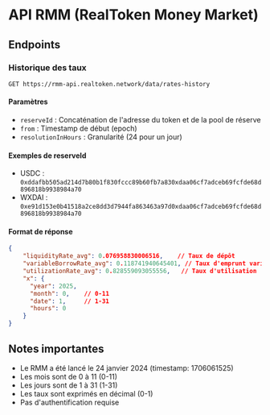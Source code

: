 # API RMM (RealToken Money Market)

## Endpoints

### Historique des taux
```
GET https://rmm-api.realtoken.network/data/rates-history
```

#### Paramètres
- `reserveId` : Concaténation de l'adresse du token et de la pool de réserve
- `from` : Timestamp de début (epoch)
- `resolutionInHours` : Granularité (24 pour un jour)

#### Exemples de reserveId
- USDC : `0xddafbb505ad214d7b80b1f830fccc89b60fb7a830xdaa06cf7adceb69fcfde68d896818b9938984a70`
- WXDAI : `0xe91d153e0b41518a2ce8dd3d7944fa863463a97d0xdaa06cf7adceb69fcfde68d896818b9938984a70`

#### Format de réponse
```json
{
    "liquidityRate_avg": 0.076958830006516,    // Taux de dépôt
    "variableBorrowRate_avg": 0.118741940645401, // Taux d'emprunt variable
    "utilizationRate_avg": 0.828559093055556,   // Taux d'utilisation
    "x": {
      "year": 2025,
      "month": 0,    // 0-11
      "date": 1,     // 1-31
      "hours": 0
    }
}
```

## Notes importantes
- Le RMM a été lancé le 24 janvier 2024 (timestamp: 1706061525)
- Les mois sont de 0 à 11 (0-11)
- Les jours sont de 1 à 31 (1-31)
- Les taux sont exprimés en décimal (0-1)
- Pas d'authentification requise 